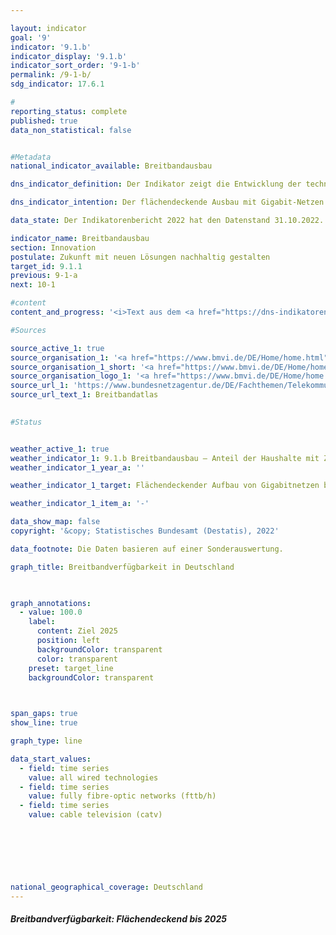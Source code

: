```yaml
---

layout: indicator    
goal: '9'    
indicator: '9.1.b'    
indicator_display: '9.1.b'    
indicator_sort_order: '9-1-b'    
permalink: /9-1-b/    
sdg_indicator: 17.6.1    

#
reporting_status: complete    
published: true    
data_non_statistical: false    


#Metadata    
national_indicator_available: Breitbandausbau    

dns_indicator_definition: Der Indikator zeigt die Entwicklung der technisch verlegten Breitbandverfügbarkeit bei den Haushalten in Deutschland für Gigabitanschlüsse (≥ 1000 <abbr title="Megabit pro Sekunde">Mbit/s</abbr>) über reine Glasfasernetze (<abbr title="Reine Glasfasernetze">FTTB/H</abbr>), Kabelfernsehen (<abbr title="Kabelfernsehen">CATV</abbr>) und alle leitungsgebundenen Technologien.    

dns_indicator_intention: Der flächendeckende Ausbau mit Gigabit-Netzen bis 2025&nbsp;ist ein wesentliches Ziel der Bundesregierung. Neben der Steigerung der internationalen Wettbewerbsfähigkeit sollen über den Ausbau der Breitbandverfügbarkeit mit Gigabit-Geschwindigkeit gleichwertige Lebensbedingungen in Deutschland ermöglicht werden. Für die Erreichung dieser Ziele sollen neben dem vorwiegend privatwirtschaftlich erfolgenden Ausbau auch staatliche Fördermaßnahmen den Ausbau in unwirtschaftlichen Gebieten unterstützen.    

data_state: Der Indikatorenbericht 2022 hat den Datenstand 31.10.2022. Die Daten auf dieser Plattform werden regelmäßig aktualisiert, sodass online aktuellere Daten verfügbar sein können als im <a href="https://dns-indikatoren.de/assets/publications/reports/de/2022.pdf">Indikatorenbericht 2022</a> veröffentlicht.    

indicator_name: Breitbandausbau    
section: Innovation    
postulate: Zukunft mit neuen Lösungen nachhaltig gestalten    
target_id: 9.1.1    
previous: 9-1-a    
next: 10-1    

#content     
content_and_progress: '<i>Text aus dem <a href="https://dns-indikatoren.de/assets/publications/reports/de/2022.pdf">Indikatorenbericht 2022&nbsp;</a></i><br><br>Der Indikator erfasst die Breitbandverfügbarkeit bei Haushalten in Deutschland für eine Geschwindigkeit von mindestens 1&nbsp;000 <abbr title="Megabit pro Sekunde">Mbit/s</abbr> (1&nbsp;Gigabit/s) im Downstream über die leitungsgebundenen Technologien Glasfaser (<abbr title="Reine Glasfasernetze">FTTB/H</abbr>) und Kabelfernsehen (<abbr title="Kabelfernsehen">CATV</abbr>). Die Zahlen werden im Auftrag des Bundesministeriums für Verkehr und digitale Infrastruktur (<abbr title="Bundesministerium für Verkehr und digitale Infrastruktur">BMVI</abbr>) erhoben und im Breitbandatlas des Bundes veröffentlicht.<br><br>Mit Stand Mitte 2020&nbsp;sind Glasfaseranschlüsse (<abbr title="Reine Glasfasernetze">FTTB/H</abbr>) mit einer Leistung von über 1&nbsp;000 <abbr title="Megabit pro Sekunde">Mbit/s</abbr> in 13,8&nbsp;% der Haushalte in Deutschland verfügbar. Zwischen den Jahren 2015&nbsp;bis 2020&nbsp;ist die Breitbandverfügbarkeit für 1&nbsp;000 <abbr title="Megabit pro Sekunde">Mbit/s</abbr> für <abbr title="Reine Glasfasernetze">FTTB/H</abbr> um 7,1&nbsp;Prozentpunkte gestiegen. Damit hat sich die Verfügbarkeit mehr als verdoppelt (+105,9&nbsp;%). Im Zeitraum Ende 2018&nbsp;bis Mitte 2020&nbsp;hat sich der Anteil der Haushalte mit den entsprechenden Anschlüssen über <abbr title="Kabelfernsehen">CATV</abbr> von 23,7&nbsp;% auf 50,2&nbsp;% entwickelt. Dies ist ebenfalls mehr als eine Verdopplung der Verfügbarkeit (+111,8&nbsp;%). Damit stehen Mitte 2020&nbsp;gigabitfähige Anschlüsse für insgesamt 55,9&nbsp;% der Haushalte zur Verfügung.<br><br>Dabei ist eine unterschiedliche Verfügbarkeit in der Fläche zu erkennen. Die Breitbandverfügbarkeit im Gigabit-Bereich über alle Technologien konzentriert sich besonders auf städtische Gebiete. Dort haben im Jahr 2020&nbsp;74,6&nbsp;% der Haushalte einen Gigabitanschluss. In ländlich geprägten Gebieten ist der Anteil mit 16,7&nbsp;% im Jahr 2020&nbsp;deutlich geringer. Wird dabei die Verteilung der Technologie betrachtet, haben Mitte 2020&nbsp;70,7&nbsp;% der Haushalte in städtischen und 7,8&nbsp;% der Haushalte in ländlichen Gebieten einen Gigabitanschluss über <abbr title="Kabelfernsehen">CATV</abbr>. Ein Gigabitanschluss über Glasfaser steht 17,6&nbsp;% der Haushalte in städtischen und 8,9&nbsp;% in ländlichen Räumen zur Verfügung. Damit haben Haushalte in ländlichen Gebieten einen Gigabitanschluss überwiegend über Glasfaser, während städtische Gebiete eher über <abbr title="Kabelfernsehen">CATV</abbr> versorgt werden.<br><br>Eine unterschiedliche Verfügbarkeit zwischen städtischen und ländlicheren Gebieten zeigt sich ebenfalls bei den Bundesländern. Den höchsten Anteil von Haushalten mit Gigabitanschlüssen über alle Technologien eines Flächenbundeslandes erreicht Schleswig-Holstein mit 74,0&nbsp;% im Jahr 2020, gefolgt von Nordrhein-Westfalen mit 62,0&nbsp;%. Den geringsten Anteil von Haushalten mit Gigabitanschlüssen über alle Technologien eines Flächenbundeslandes erreicht Sachsen-Anhalt mit 12,0&nbsp;% im Jahr 2020, nach Brandenburg mit 22,1&nbsp;%. Im Vergleich liegt die Verfügbarkeit in den drei Stadtstaaten Berlin, Bremen und Hamburg deutlich über 90&nbsp;%.<br><br>Bei der der Berechnung der Daten werden unterschiedliche Datenquellen verwendet. Neben dem digitalen Landschaftsmodell des <abbr title="Bundesamt für Kartographie und Geodäsie">BKG</abbr> und Open Street Map werden mehr als 500&nbsp;Telekommunikationsunternehmen (<abbr title="Telekommunikationsunternehmen">TKU</abbr>) in Deutschland nach deren aktuellen Versorgungsdaten befragt. Diese Daten werden zur Wahrung von Betriebs- und Geschäftsgeheimnissen der <abbr title="Telekommunikationsunternehmen">TKU</abbr> auf Ebene von 250x250-Meter-Rasterzellen aggregiert und nach sieben Bandbreitenklassen gruppiert. Während dabei reine Glasfasernetze mit über 1&nbsp;000 <abbr title="Megabit pro Sekunde">Mbit/s</abbr> bereits seit Ende 2015&nbsp;betrachtet werden, erfolgt eine detailliertere Betrachtung der Klasse aufgrund jüngster technischer Entwicklungen erst seit Ende 2018.<br><br>Methodisch ist zu beachten, dass die Daten zur Breitbandverfügbarkeit von den <abbr title="Telekommunikationsunternehmen">TKU</abbr> aufgrund fehlender gesetzlicher Grundlagen auf freiwilliger Basis bereitgestellt werden. Des Weiteren beziehen sich die angegebenen Verfügbarkeiten auf die verlegte Technik der <abbr title="Telekommunikationsunternehmen">TKU</abbr>. Die tatsächlich nutzbare Breitbandverfügbarkeit vor Ort ist davon zu unterscheiden. Weiterführende Informationen zum Thema Breitbandmessung finden sich im Jahresbericht der Bundesnetzagentur.'    

#Sources    

source_active_1: true
source_organisation_1: '<a href="https://www.bmvi.de/DE/Home/home.html">Bundesministerium für Digitales und Verkehr</a>'
source_organisation_1_short: '<a href="https://www.bmvi.de/DE/Home/home.html">Bundesministerium für Digitales und Verkehr</a>'
source_organisation_logo_1: '<a href="https://www.bmvi.de/DE/Home/home.html"><img src="https://dnsUpgradeEnvironment.github.io/dns-indicators/public/OrgImgDe/bmdv.png" alt="Bundesministerium für Digitales und Verkehr" title=" Klicken Sie hier um zur Homepage der Organisation Bundesministerium für Digitales und Verkehr zu gelangen." style="height:60px; width:148px; border: transparent"/></a>'
source_url_1: 'https://www.bundesnetzagentur.de/DE/Fachthemen/Telekommunikation/Breitband/breitbandatlas/start.html'
source_url_text_1: Breitbandatlas
    

#Status


weather_active_1: true
weather_indicator_1: 9.1.b Breitbandausbau – Anteil der Haushalte mit Zugang zu Gigabit-Breitbandversorgung
weather_indicator_1_year_a: ''

weather_indicator_1_target: Flächendeckender Aufbau von Gigabitnetzen bis 2025

weather_indicator_1_item_a: '-'    

data_show_map: false    
copyright: '&copy; Statistisches Bundesamt (Destatis), 2022'    

data_footnote: Die Daten basieren auf einer Sonderauswertung.    

graph_title: Breitbandverfügbarkeit in Deutschland    

    

graph_annotations:
  - value: 100.0
    label:
      content: Ziel 2025
      position: left
      backgroundColor: transparent
      color: transparent
    preset: target_line
    backgroundColor: transparent    

    

span_gaps: true    
show_line: true    

graph_type: line    

data_start_values: 
  - field: time series
    value: all wired technologies
  - field: time series
    value: fully fibre-optic networks (fttb/h)
  - field: time series
    value: cable television (catv)    

    

    

            

national_geographical_coverage: Deutschland    
---
```



<div>
  <div class="my-header">
    <h5>Breitbandverfügbarkeit: Flächendeckend bis 2025
    </h5>
  </div>
  <div class="my-header-note">
  </div>
</div>